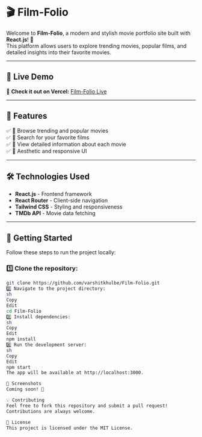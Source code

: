 # 🎬 Film-Folio

Welcome to **Film-Folio**, a modern and stylish movie portfolio site built with **React.js**! 🚀  
This platform allows users to explore trending movies, popular films, and detailed insights into their favorite movies.

---

## 🌟 Live Demo  
🔗 **Check it out on Vercel:** [Film-Folio Live](https://film-folio-kappa.vercel.app/)

---

## 📌 Features  
✅ 🎥 Browse trending and popular movies  
✅ 🔎 Search for your favorite films  
✅ 📄 View detailed information about each movie  
✅ 🎨 Aesthetic and responsive UI  

---

## 🛠️ Technologies Used  
- **React.js** - Frontend framework  
- **React Router** - Client-side navigation  
- **Tailwind CSS** - Styling and responsiveness  
- **TMDb API** - Movie data fetching  

---

## 🚀 Getting Started  

Follow these steps to run the project locally:

### 1️⃣ Clone the repository:
```sh
git clone https://github.com/varshitkhulbe/Film-Folio.git
2️⃣ Navigate to the project directory:
sh
Copy
Edit
cd Film-Folio
3️⃣ Install dependencies:
sh
Copy
Edit
npm install
4️⃣ Run the development server:
sh
Copy
Edit
npm start
The app will be available at http://localhost:3000.

📸 Screenshots
Coming soon! 🚀

💡 Contributing
Feel free to fork this repository and submit a pull request!
Contributions are always welcome.

📜 License
This project is licensed under the MIT License.
